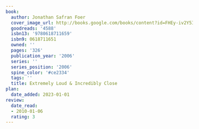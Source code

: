 ```yaml
---
book:
  author: Jonathan Safran Foer
  cover_image_url: http://books.google.com/books/content?id=FHEy-iv2Y5IC&printsec=frontcover&img=1&zoom=1&source=gbs_api
  goodreads: '4588'
  isbn13: '9780618711659'
  isbn9: 0618711651
  owned: ''
  pages: '326'
  publication_year: '2006'
  series: ''
  series_position: '2006'
  spine_color: '#ce2334'
  tags: ''
  title: Extremely Loud & Incredibly Close
plan:
  date_added: 2023-01-01
review:
  date_read:
  - 2010-01-06
  rating: 3
---
```

